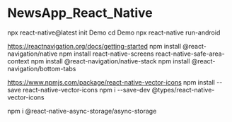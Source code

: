 # NewsApp_React_Native

npx react-native@latest init Demo
cd Demo
npx react-native run-android    


https://reactnavigation.org/docs/getting-started
npm install @react-navigation/native
npm install react-native-screens react-native-safe-area-context
npm install @react-navigation/native-stack
npm install @react-navigation/bottom-tabs

https://www.npmjs.com/package/react-native-vector-icons
npm install --save react-native-vector-icons
npm i --save-dev @types/react-native-vector-icons


npm i @react-native-async-storage/async-storage
